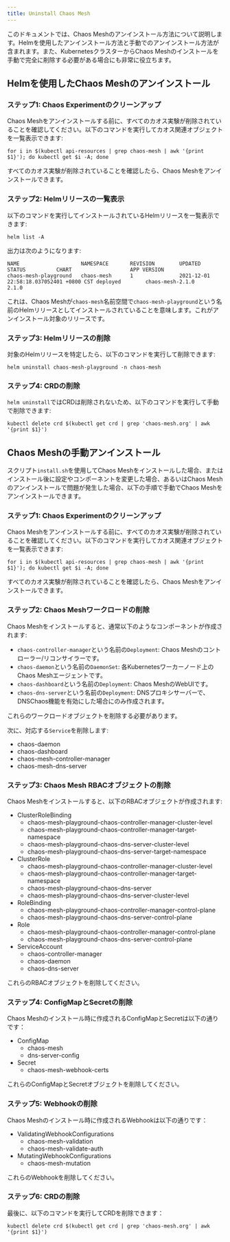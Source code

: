 ```yaml
---
title: Uninstall Chaos Mesh
---
```


このドキュメントでは、Chaos Meshのアンインストール方法について説明します。Helmを使用したアンインストール方法と手動でのアンインストール方法が含まれます。また、KubernetesクラスターからChaos Meshのインストールを手動で完全に削除する必要がある場合にも非常に役立ちます。

## Helmを使用したChaos Meshのアンインストール

### ステップ1: Chaos Experimentのクリーンアップ

Chaos Meshをアンインストールする前に、すべてのカオス実験が削除されていることを確認してください。以下のコマンドを実行してカオス関連オブジェクトを一覧表示できます:

```shell
for i in $(kubectl api-resources | grep chaos-mesh | awk '{print $1}'); do kubectl get $i -A; done
```

すべてのカオス実験が削除されていることを確認したら、Chaos Meshをアンインストールできます。

### ステップ2: Helmリリースの一覧表示

以下のコマンドを実行してインストールされているHelmリリースを一覧表示できます:

```shell
helm list -A
```

出力は次のようになります:

```text
NAME                    NAMESPACE       REVISION        UPDATED                                 STATUS          CHART                   APP VERSION
chaos-mesh-playground   chaos-mesh      1               2021-12-01 22:58:18.037052401 +0800 CST deployed        chaos-mesh-2.1.0        2.1.0
```

これは、Chaos Meshが`chaos-mesh`名前空間で`chaos-mesh-playground`という名前のHelmリリースとしてインストールされていることを意味します。これがアンインストール対象のリリースです。

### ステップ3: Helmリリースの削除

対象のHelmリリースを特定したら、以下のコマンドを実行して削除できます:

```shell
helm uninstall chaos-mesh-playground -n chaos-mesh
```

### ステップ4: CRDの削除

`helm uninstall`ではCRDは削除されないため、以下のコマンドを実行して手動で削除できます:

```shell
kubectl delete crd $(kubectl get crd | grep 'chaos-mesh.org' | awk '{print $1}')
```

## Chaos Meshの手動アンインストール

スクリプト`install.sh`を使用してChaos Meshをインストールした場合、またはインストール後に設定やコンポーネントを変更した場合、あるいはChaos Meshのアンインストールで問題が発生した場合、以下の手順で手動でChaos Meshをアンインストールできます。

### ステップ1: Chaos Experimentのクリーンアップ

Chaos Meshをアンインストールする前に、すべてのカオス実験が削除されていることを確認してください。以下のコマンドを実行してカオス関連オブジェクトを一覧表示できます:

```shell
for i in $(kubectl api-resources | grep chaos-mesh | awk '{print $1}'); do kubectl get $i -A; done
```

すべてのカオス実験が削除されていることを確認したら、Chaos Meshをアンインストールできます。

### ステップ2: Chaos Meshワークロードの削除

Chaos Meshをインストールすると、通常以下のようなコンポーネントが作成されます:

- `chaos-controller-manager`という名前の`Deployment`: Chaos Meshのコントローラー/リコンサイラーです。
- `chaos-daemon`という名前の`DaemonSet`: 各Kubernetesワーカーノード上のChaos Meshエージェントです。
- `chaos-dashboard`という名前の`Deployment`: Chaos MeshのWebUIです。
- `chaos-dns-server`という名前の`Deployment`: DNSプロキシサーバーで、DNSChaos機能を有効にした場合にのみ作成されます。

これらのワークロードオブジェクトを削除する必要があります。

次に、対応する`Service`を削除します:

- chaos-daemon
- chaos-dashboard
- chaos-mesh-controller-manager
- chaos-mesh-dns-server

### ステップ3: Chaos Mesh RBACオブジェクトの削除

Chaos Meshをインストールすると、以下のRBACオブジェクトが作成されます:

- ClusterRoleBinding
  - chaos-mesh-playground-chaos-controller-manager-cluster-level
  - chaos-mesh-playground-chaos-controller-manager-target-namespace
  - chaos-mesh-playground-chaos-dns-server-cluster-level
  - chaos-mesh-playground-chaos-dns-server-target-namespace
- ClusterRole
  - chaos-mesh-playground-chaos-controller-manager-cluster-level
  - chaos-mesh-playground-chaos-controller-manager-target-namespace
  - chaos-mesh-playground-chaos-dns-server
  - chaos-mesh-playground-chaos-dns-server-cluster-level
- RoleBinding
  - chaos-mesh-playground-chaos-controller-manager-control-plane
  - chaos-mesh-playground-chaos-dns-server-control-plane
- Role
  - chaos-mesh-playground-chaos-controller-manager-control-plane
  - chaos-mesh-playground-chaos-dns-server-control-plane
- ServiceAccount
  - chaos-controller-manager
  - chaos-daemon
  - chaos-dns-server

これらのRBACオブジェクトを削除してください。

### ステップ4: ConfigMapとSecretの削除

Chaos Meshのインストール時に作成されるConfigMapとSecretは以下の通りです：

- ConfigMap
  - chaos-mesh
  - dns-server-config
- Secret
  - chaos-mesh-webhook-certs

これらのConfigMapとSecretオブジェクトを削除してください。

### ステップ5: Webhookの削除

Chaos Meshのインストール時に作成されるWebhookは以下の通りです：

- ValidatingWebhookConfigurations
  - chaos-mesh-validation
  - chaos-mesh-validate-auth
- MutatingWebhookConfigurations
  - chaos-mesh-mutation

これらのWebhookを削除してください。

### ステップ6: CRDの削除

最後に、以下のコマンドを実行してCRDを削除できます：

```shell
kubectl delete crd $(kubectl get crd | grep 'chaos-mesh.org' | awk '{print $1}')
```